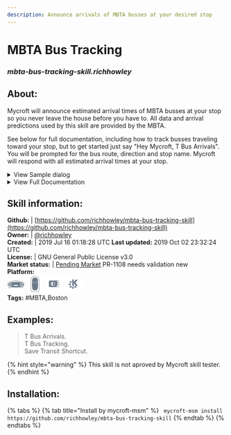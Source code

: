 ```yaml
--- 
description: Announce arrivals of MBTA busses at your desired stop
---
```


# MBTA Bus Tracking  
### _mbta-bus-tracking-skill.richhowley_  
## About:  
Mycroft will announce estimated arrival times of MBTA busses  at your stop so you never leave the house before you have to.  All data and arrival predictions used by this skill are provided by the MBTA.

See below for full documentation, including how to track busses traveling toward your stop, but to get started just say "Hey Mycroft, T Bus Arrivals".  You will be prompted for the bus route, direction and stop name.  Mycroft will respond with all estimated arrival times at your stop.

<details><summary>View Sample dialog</summary>
<dl>
<dt>Hey Mycroft T Bus Arrivals</dt>
<dd>Which route are you ridingj?</dd>
<dt>One</dt>
<dd>Are you going outbound toward Harvard or Inbound toward Dudley?</dd>
<dt>Inbound</dt>
<dd>Which stop?</dd>
<dt>Mount Auburn Street at Putnam Ave</dt>
<dd>Route One service to Dudley arrivals for Mount Auburn Street at Putnam Avenue:<dd>
<dd>Arriving in 11 minutes<dd>
<dd>Arriving in 21 minutes<dd>
<dd>Arriving in 34 minutes<dd>
</dl>
</details>

<details><summary>View Full Documentation</summary>

#### T bus or Transit

Wherever this documentation calls for saying "T bus" to Mycroft it can be replaced with "transit", and vice versa.  If Mycroft is having difficulty understanding  one, try the other.

#### Arrival Times

To provide bus arrival times the skill requires three pieces of information:  bus route, traveling direction and bus stop.  If you do not provide all information needed the skill will prompt you for the rest.  For example, saying

> T bus arrivals route 57 going inbound stop Brighton Ave and Linden Street

will retrieve all arrival times predicted for the stop.  The arrival times could also be retrieved by any of the following:

> T bus arrivals route 57 going inbound

> T bus arrivals route 57

> T bus arrivals

Mycroft will prompt for any missing information.

#### Bus Tracking

Bus tracking is similar to Arrival Times but Mycroft will continue to track busses, periodically updating their predicted arrival times, until they have passed the stop.  By default Mycroft will track the next three busses and will announce updated arrival predictions every 30 seconds.  These values can be changed in the skill settings on Mycroft Home.  The minimum frequency of updates  is 30 seconds.

As with Arrivals, say

> T bus tracking

to begin.  Predicted arrival times of the next three tracked busses will be announced right away and updated every 30 seconds.  Be aware that there may be any number of busses heading to your stop but only the arrival predictions for the tracked busses will be announced.

When a bus passes your stop it will drop off the tracking list and there will be one fewer arrival time announced on subsequent updates.  When all busses have passed your stop Mycroft will automatically stop tracking.  If you would like tracking to end at any time say

> T bus shutdown

#### Shortcuts

If you ride the same route from the same stop often you will want to use shortcuts.  After Mycroft announces arrivals or starts tracking busses you may save the route, direction and stop combination as a shortcut using any name you wish.

Suppose you take the bus to work and went through the process of asking for arrivals, telling Mycroft the bus route, direction and stop.  Now say

> transit save shortcut

and Mycroft will prompt you for a name.  If you say

> rat race

you may get Arrivals or begin Bus Tracking using the shortcut

>T bus tracking rat race

Two additional phrases

> list T bus shortcuts

> T bus remove shortcut rat race

allow you to list and delete saved shortcuts.

#### API Key

When installed this skill does not use an API key when getting data from the MBTA servers.  Using a key allows a higher rate limit when requesting data.  It should not be necessary to use an API key but if you like you may obtain one on the [MBTA website](https://api-v3.mbta.com/register). In the skill settings on Mycroft Home check the box next to "Use my API key" and enter your key in the text field.

</details>

## Skill information:  
**Github:** | [https://github.com/richhowley/mbta-bus-tracking-skill](https://github.com/richhowley/mbta-bus-tracking-skill)  
**Owner:** | [@richhowley](https://github.com/richhowley)  
**Created:** | 2019 Jul 16 01:18:28 UTC  **Last updated:** 2019 Oct 02 23:32:24 UTC  
**License:** | GNU General Public License v3.0  
**Market status:** | [Pending Market](https://market.mycroft.ai/skill/) PR-1108 needs validation new  
**Platform:**  
 ![](../.gitbook/assets/mark-1-icon.png)  ![](../.gitbook/assets/mark-2-icon.png)  ![](../.gitbook/assets/picroft-icon.png)  ![](../.gitbook/assets/kde.png)   
**Tags:** \#MBTA,Boston   
## Examples:  
> T Bus Arrivals.  
> T Bus Tracking.  
> Save Transit Shortcut.  
  
{% hint style="warning" %}
This skill is not aproved by Mycroft skill tester.
{% endhint %}
    
## Installation:  
{% tabs %}
{% tab title="Install by mycroft-msm" %}
``` mycroft-msm install https://github.com/richhowley/mbta-bus-tracking-skill```
{% endtab %}
  {% endtabs %}
  